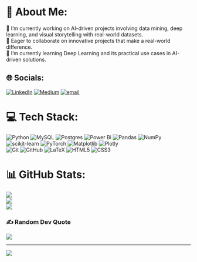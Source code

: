 # 💫 About Me:
🔭 I’m currently working on AI-driven projects involving data mining, deep learning, and visual storytelling with real-world datasets.<br>🤝 Eager to collaborate on innovative projects that make a real-world difference.<br>🌱 I’m currently learning Deep Learning and its practical use cases in AI-driven solutions.<br>


## 🌐 Socials:
[![LinkedIn](https://img.shields.io/badge/LinkedIn-%230077B5.svg?logo=linkedin&logoColor=white)](https://linkedin.com/in/cdevarshi) [![Medium](https://img.shields.io/badge/Medium-12100E?logo=medium&logoColor=white)](https://medium.com/@https://medium.com/@devarshichoudhury.dc) [![email](https://img.shields.io/badge/Email-D14836?logo=gmail&logoColor=white)](mailto:devarshic3@gmail.com) 

# 💻 Tech Stack:
![Python](https://img.shields.io/badge/python-3670A0?style=flat&logo=python&logoColor=ffdd54) ![MySQL](https://img.shields.io/badge/mysql-4479A1.svg?style=flat&logo=mysql&logoColor=white) ![Postgres](https://img.shields.io/badge/postgres-%23316192.svg?style=flat&logo=postgresql&logoColor=white) ![Power Bi](https://img.shields.io/badge/power_bi-F2C811?style=flat&logo=powerbi&logoColor=black) ![Pandas](https://img.shields.io/badge/pandas-%23150458.svg?style=flat&logo=pandas&logoColor=white) ![NumPy](https://img.shields.io/badge/numpy-%23013243.svg?style=flat&logo=numpy&logoColor=white) ![scikit-learn](https://img.shields.io/badge/scikit--learn-%23F7931E.svg?style=flat&logo=scikit-learn&logoColor=white) ![PyTorch](https://img.shields.io/badge/PyTorch-%23EE4C2C.svg?style=flat&logo=PyTorch&logoColor=white) ![Matplotlib](https://img.shields.io/badge/Matplotlib-%23ffffff.svg?style=flat&logo=Matplotlib&logoColor=black) ![Plotly](https://img.shields.io/badge/Plotly-%233F4F75.svg?style=flat&logo=plotly&logoColor=white)  
![Git](https://img.shields.io/badge/git-%23F05033.svg?style=flat&logo=git&logoColor=white) ![GitHub](https://img.shields.io/badge/github-%23121011.svg?style=flat&logo=github&logoColor=white) ![LaTeX](https://img.shields.io/badge/latex-%23008080.svg?style=flat&logo=latex&logoColor=white) ![HTML5](https://img.shields.io/badge/html5-%23E34F26.svg?style=flat&logo=html5&logoColor=white) ![CSS3](https://img.shields.io/badge/css3-%231572B6.svg?style=flat&logo=css3&logoColor=white)


# 📊 GitHub Stats:
![](https://github-readme-stats.vercel.app/api?username=devschow&theme=github_dark&hide_border=false&include_all_commits=false&count_private=false)<br/>
![](https://nirzak-streak-stats.vercel.app/?user=devschow&theme=github_dark&hide_border=false)<br/>
![](https://github-readme-stats.vercel.app/api/top-langs/?username=devschow&theme=github_dark&hide_border=false&include_all_commits=false&count_private=false&layout=compact)

### ✍️ Random Dev Quote
![](https://quotes-github-readme.vercel.app/api?type=horizontal&theme=radical)

---
[![](https://visitcount.itsvg.in/api?id=devschow&icon=0&color=0)](https://visitcount.itsvg.in)

<!-- Proudly created with GPRM ( https://gprm.itsvg.in ) -->
